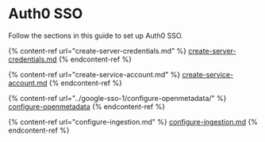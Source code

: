 # Auth0 SSO

Follow the sections in this guide to set up Auth0 SSO.

{% content-ref url="create-server-credentials.md" %}
[create-server-credentials.md](create-server-credentials.md)
{% endcontent-ref %}

{% content-ref url="create-service-account.md" %}
[create-service-account.md](create-service-account.md)
{% endcontent-ref %}

{% content-ref url="../google-sso-1/configure-openmetadata/" %}
[configure-openmetadata](../google-sso-1/configure-openmetadata/)
{% endcontent-ref %}

{% content-ref url="configure-ingestion.md" %}
[configure-ingestion.md](configure-ingestion.md)
{% endcontent-ref %}
